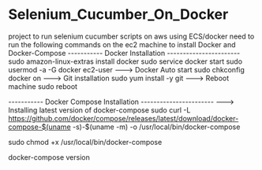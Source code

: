 # Selenium_Cucumber_On_Docker 
project to run selenium cucumber scripts on aws using ECS/docker 
need to run the following commands on the ec2 machine to install Docker and Docker-Compose 
----------- Docker Installation ----------------------- 
sudo amazon-linux-extras install docker 
sudo service docker start 
sudo usermod -a -G docker ec2-user 
---> Docker Auto start 
sudo chkconfig docker on 
---> Git installation 
sudo yum install -y git 
---> Reboot machine 
sudo reboot 
 
----------- Docker Compose Installation ----------------------- 
---> Installing latest version of docker-compose 
sudo curl -L https://github.com/docker/compose/releases/latest/download/docker-compose-$(uname -s)-$(uname -m) -o /usr/local/bin/docker-compose 
 
sudo chmod +x /usr/local/bin/docker-compose 
 
docker-compose version 
 
